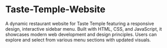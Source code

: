 # Taste-Temple-Website
A dynamic restaurant website for Taste Temple featuring a responsive design, interactive sidebar menu. Built with HTML, CSS, and JavaScript, it showcases modern web development and design principles. Users can explore and select from various menu sections with updated visuals.
